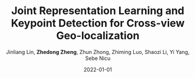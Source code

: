 ---
title: "Joint Representation Learning and Keypoint Detection for Cross-view Geo-localization"
collection: publications
permalink: /publication/Joint2022
date: 2022-01-01
doi: 
venue: 'IEEE Transactions on Image Processing'
paperurl: 'https://zdzheng.xyz/files/TIP_RKNet.pdf'
author: 'Jinliang Lin,  <strong>Zhedong Zheng</strong>,  Zhun Zhong,  Zhiming Luo,  Shaozi Li,  Yi Yang,  Sebe Nicu'
citation: ' Jinliang Lin,  Zhedong Zheng,  Zhun Zhong,  Zhiming Luo,  Shaozi Li,  Yi Yang,  Sebe Nicu, &quot;Joint Representation Learning and Keypoint Detection for Cross-view Geo-localization.&quot; IEEE Transactions on Image Processing, 2022.'
pub_year: '2022'
bib: >
    @article{lin2022joint,  
    author = "Lin, Jinliang and Zheng, Zhedong and Zhong, Zhun and Luo, Zhiming and Li, Shaozi and Yang, Yi and Nicu, Sebe",  
    title = "Joint Representation Learning and Keypoint Detection for Cross-view Geo-localization",  
    journal = "IEEE Transactions on Image Processing",  
    url = "https://zdzheng.xyz/files/TIP\_RKNet.pdf",  
    year = "2022"
    }

---